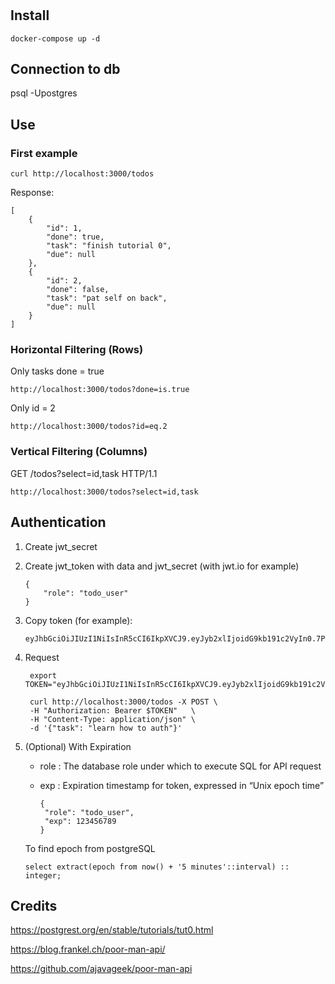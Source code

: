 
#

## Install

    docker-compose up -d

## Connection to db

   psql -Upostgres

## Use


### First example

    curl http://localhost:3000/todos

Response:

    [
        {
            "id": 1,
            "done": true,
            "task": "finish tutorial 0",
            "due": null
        },
        {
            "id": 2,
            "done": false,
            "task": "pat self on back",
            "due": null
        }
    ]


### Horizontal Filtering (Rows)

Only tasks done = true

    http://localhost:3000/todos?done=is.true

Only id  = 2

    http://localhost:3000/todos?id=eq.2


### Vertical Filtering (Columns)

GET /todos?select=id,task HTTP/1.1

    http://localhost:3000/todos?select=id,task


## Authentication

1. Create jwt_secret
2. Create jwt_token with data and jwt_secret (with jwt.io for example)

       {
           "role": "todo_user"
       }

3. Copy token (for example):

       eyJhbGciOiJIUzI1NiIsInR5cCI6IkpXVCJ9.eyJyb2xlIjoidG9kb191c2VyIn0.7PBkzQsZE5b9W7HrItWvlsdrQjYMLyknHDaQbuFpehA


4. Request

        export TOKEN="eyJhbGciOiJIUzI1NiIsInR5cCI6IkpXVCJ9.eyJyb2xlIjoidG9kb191c2VyIn0.7PBkzQsZE5b9W7HrItWvlsdrQjYMLyknHDaQbuFpehA"
    
        curl http://localhost:3000/todos -X POST \
        -H "Authorization: Bearer $TOKEN"   \
        -H "Content-Type: application/json" \
        -d '{"task": "learn how to auth"}'

5. (Optional) With Expiration

   - role : The database role under which to execute SQL for API request
   - exp : Expiration timestamp for token, expressed in “Unix epoch time”

         {
          "role": "todo_user",
          "exp": 123456789
         }

   To find epoch from postgreSQL

       select extract(epoch from now() + '5 minutes'::interval) :: integer;


## Credits

https://postgrest.org/en/stable/tutorials/tut0.html

https://blog.frankel.ch/poor-man-api/

https://github.com/ajavageek/poor-man-api